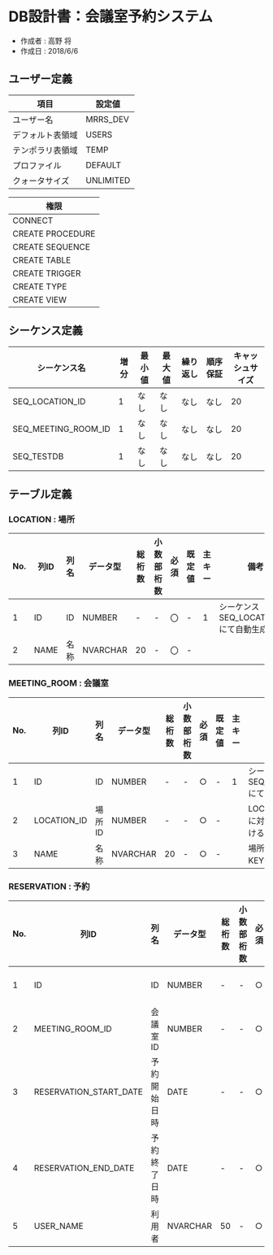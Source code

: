 DB設計書：会議室予約システム
=====

- 作成者 : 高野 将
- 作成日 : 2018/6/6

ユーザー定義
-----

| 項目 | 設定値 |
| --- | --- |
| ユーザー名 | MRRS_DEV |
| デフォルト表領域 | USERS |
| テンポラリ表領域 | TEMP |
| プロファイル | DEFAULT |
| クォータサイズ | UNLIMITED |

| 権限 |
| --- |
| CONNECT |
| CREATE PROCEDURE |
| CREATE SEQUENCE |
| CREATE TABLE |
| CREATE TRIGGER |
| CREATE TYPE |
| CREATE VIEW |

シーケンス定義
-----

| シーケンス名 | 増分 | 最小値 | 最大値 | 繰り返し | 順序保証 | キャッシュサイズ |
| --- | --- | --- | --- | --- | --- | --- |
| SEQ_LOCATION_ID | 1 | なし | なし | なし | なし | 20 |
| SEQ_MEETING_ROOM_ID | 1 | なし | なし | なし | なし | 20 |
| SEQ_TESTDB | 1 | なし | なし | なし | なし | 20 |

テーブル定義
-----

### LOCATION : 場所

| No. | 列ID | 列名 | データ型 | 総桁数 | 小数部桁数 | 必須 | 既定値 | 主キー | 備考 |
| --- | --- | --- | --- | --- | --- | --- | --- | --- | --- |
| 1 | ID | ID | NUMBER | - | - | 〇 | - | 1 | シーケンスSEQ_LOCATION_IDにて自動生成 |
| 2 | NAME | 名称 | NVARCHAR | 20 | - | 〇 | - |   |   |

### MEETING_ROOM : 会議室

| No. | 列ID | 列名 | データ型 | 総桁数 | 小数部桁数 | 必須 | 既定値 | 主キー | 備考 |
| --- | --- | --- | --- | --- | --- | --- | --- | --- | --- |
| 1 | ID | ID | NUMBER | - | - | ○ | - | 1 | シーケンスSEQ_MEETING_ROOM_IDにて自動生成
| 2 | LOCATION_ID | 場所ID | NUMBER | - | - | ○ | - |  | LOCATIONテーブルのID列に対する外部キー制約を付ける | 
| 3 | NAME | 名称 | NVARCHAR | 20 | - | ○ | - |  | 場所IDと名前でUNIQUE KEY制約を付ける |

### RESERVATION : 予約

| No. | 列ID | 列名 | データ型 | 総桁数 | 小数部桁数 | 必須 | 既定値 | 主キー | 備考 |
| --- | --- | --- | --- | --- | --- | --- | --- | --- | --- |
| 1 | ID | ID | NUMBER | - | - | ○ | - | 1 | シーケンスSEQ_RESERVATION_IDにて自動生成
| 2 | MEETING_ROOM_ID | 会議室ID | NUMBER | - | - | ○ | - |  | MEETING_ROOMテーブルのID列に対する外部キー制約を付ける |
| 3 | RESERVATION_START_DATE | 予約開始日時 | DATE | - | - | ○ | - |  | 年月日と時分までを扱う / 会議室IDと予約開始日時でUNIQUE KEY制約を付ける |
| 4 | RESERVATION_END_DATE | 予約終了日時 | DATE | - | - | ○ | - |  | 年月日と時分までを扱う |
| 5 | USER_NAME | 利用者 | NVARCHAR | 50 | - | ○ | - |  |  |


